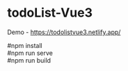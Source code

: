 # todoList-Vue3

Demo - https://todolistvue3.netlify.app/

#npm install <br>
#npm run serve<br>
#npm run build
